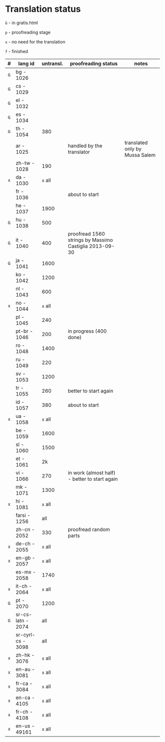 ﻿

Translation status
==================

`G` - in gratis.html

`p` - proofreading stage

`x` - no need for the translation

`f` - finished

|  #  |      lang id      | untransl. |                  proofreading status                   |             notes              |
| :-: | ----------------- | --------- | ------------------------------------------------------ | ------------------------------ |
| `G` | bg - 1026         |           |                                                        |                                |
| `G` | cs - 1029         |           |                                                        |                                |
| `G` | el - 1032         |           |                                                        |                                |
| `G` | es - 1034         |           |                                                        |                                |
| `G` | th - 1054         | 380       |                                                        |                                |
|     | ar - 1025         |           | handled by the translator                              | translated only by Mussa Salem |
|     | zh-tw - 1028      | 190       |                                                        |                                |
| `x` | da - 1030         | `x` all   |                                                        |                                |
|     | fr - 1036         |           | about to start                                         |                                |
|     | he - 1037         | 1900      |                                                        |                                |
| `G` | hu - 1038         | 500       |                                                        |                                |
| `G` | it - 1040         | 400       | proofread 1560 strings by Massimo Castiglia 2013-09-30 |                                |
| `G` | ja - 1041         | 1600      |                                                        |                                |
|     | ko - 1042         | 1200      |                                                        |                                |
|     | nl - 1043         | 600       |                                                        |                                |
| `x` | no - 1044         | `x` all   |                                                        |                                |
|     | pl - 1045         | 240       |                                                        |                                |
|     | pt-br - 1046      | 200       | in progress (400 done)                                 |                                |
|     | ro - 1048         | 1400      |                                                        |                                |
|     | ru - 1049         | 220       |                                                        |                                |
|     | sv - 1053         | 1200      |                                                        |                                |
|     | tr - 1055         | 260       | better to start again                                  |                                |
|     | id - 1057         | 380       | about to start                                         |                                |
| `x` | ua - 1058         | `x` all   |                                                        |                                |
|     | be - 1059         | 1600      |                                                        |                                |
|     | sl - 1060         | 1500      |                                                        |                                |
|     | et - 1061         | 2k        |                                                        |                                |
|     | vi - 1066         | 270       | in work (almost half) - better to start again          |                                |
|     | mk - 1071         | 1300      |                                                        |                                |
| `x` | hi - 1081         | `x` all   |                                                        |                                |
|     | farsi - 1256      | all       |                                                        |                                |
|     | zh-cn - 2052      | 330       | proofread random parts                                 |                                |
| `x` | de-ch - 2055      | `x` all   |                                                        |                                |
| `x` | en-gb - 2057      | `x` all   |                                                        |                                |
|     | es-mx - 2058      | 1740      |                                                        |                                |
| `x` | it-ch - 2064      | `x` all   |                                                        |                                |
| `G` | pt - 2070         | 1200      |                                                        |                                |
| `G` | sr-cs-latn - 2074 | all       |                                                        |                                |
|     | sr-cyrl-cs - 3098 | all       |                                                        |                                |
| `x` | zh-hk - 3076      | `x` all   |                                                        |                                |
| `x` | en-au - 3081      | `x` all   |                                                        |                                |
| `x` | fr-ca - 3084      | `x` all   |                                                        |                                |
| `x` | en-ca - 4105      | `x` all   |                                                        |                                |
| `x` | fr-ch - 4108      | `x` all   |                                                        |                                |
| `x` | en-us - 49161     | `x` all   |                                                        |                                |
